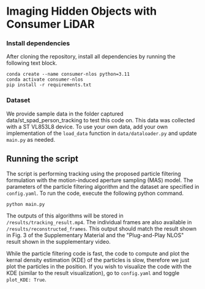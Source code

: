 # Imaging Hidden Objects with Consumer LiDAR



### Install dependencies
After cloning the repository, install all dependencies by running the following text block.

```cd consumer-nlos
conda create --name consumer-nlos python=3.11
conda activate consumer-nlos
pip install -r requirements.txt
```


### Dataset
We provide sample data in the folder captured data/st_spad_person_tracking to test this code on. This data was collected with a ST VL853L8 device. To use your own data, add your own implementation of the `load_data` function in `data/dataloader.py` and update `main.py` as needed. 



## Running the script


The script is performing tracking using the proposed particle filtering formulation with the motion-induced aperture sampling (MAS) model. The parameters of the particle filtering algorithm and the dataset are specified in `config.yaml`. To run the code, execute the following python command. 

```
python main.py
```



The outputs of this algorithms will be stored in `/results/tracking_result.mp4`. The individual frames are also available
in `/results/reconstructed_frames`. This output should match the result shown in Fig. 3 of the Supplementary Material and the 
"Plug-and-Play NLOS" result shown in the supplementary video.

While the particle filtering code is fast, the code to compute and plot the kernal density estimation (KDE) of the particles is slow, 
therefore we just plot the particles in the position. If you wish to visualize the code with the KDE (similar to the result visualization), go to `config.yaml` and toggle `plot_KDE: True`. 



